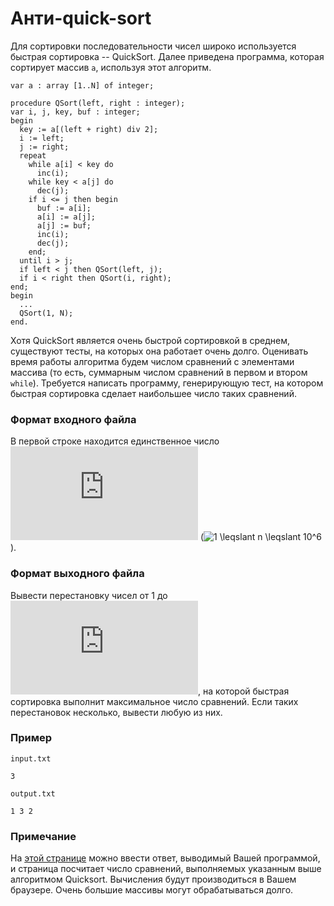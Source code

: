 # Анти-quick-sort

Для сортировки последовательности чисел широко используется быстрая сортировка -- QuickSort.  Далее приведена программа, которая сортирует массив `a`, используя этот алгоритм.

```
var a : array [1..N] of integer;

procedure QSort(left, right : integer);
var i, j, key, buf : integer;
begin
  key := a[(left + right) div 2];
  i := left;
  j := right;
  repeat
    while a[i] < key do
      inc(i);
    while key < a[j] do
      dec(j);
    if i <= j then begin
      buf := a[i];
      a[i] := a[j];
      a[j] := buf;
      inc(i);
      dec(j);
    end;
  until i > j;
  if left < j then QSort(left, j);
  if i < right then QSort(i, right);
end;
begin
  ...
  QSort(1, N);
end.
```

Хотя QuickSort является очень быстрой сортировкой в среднем, существуют тесты, на которых она работает очень долго.  Оценивать время работы алгоритма будем числом сравнений с элементами массива (то есть, суммарным числом сравнений в первом и втором `while`).  Требуется написать программу, генерирующую тест, на котором быстрая сортировка сделает наибольшее число таких сравнений.

### Формат входного файла

В первой строке находится единственное число ![n](https://latex.codecogs.com/svg.latex?n) (![1 \leqslant n \leqslant 10^6](https://latex.codecogs.com/svg.latex?1%20\leqslant%20n%20\leqslant%2010^6)).

### Формат выходного файла

Вывести перестановку чисел от 1 до ![n](https://latex.codecogs.com/svg.latex?n), на которой быстрая сортировка выполнит максимальное число сравнений.  Если таких перестановок несколько, вывести любую из них.

### Пример

`input.txt`
```
3
```

`output.txt`
```
1 3 2
```

### Примечание

На [этой странице](https://ctlab.itmo.ru/~mbuzdalov/antiqs.html) можно ввести ответ, выводимый Вашей программой, и страница посчитает число сравнений, выполняемых указанным выше алгоритмом Quicksort.  Вычисления будут производиться в Вашем браузере.  Очень большие массивы могут обрабатываться долго.


